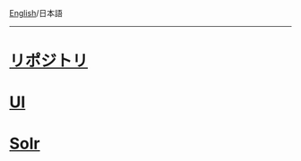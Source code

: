 [English](https://github.com/aegif/NemakiWare/wiki/Configuration)/日本語 
***
# [リポジトリ](https://github.com/aegif/NemakiWare/wiki/%E7%92%B0%E5%A2%83%E8%A8%AD%E5%AE%9A:-%E3%83%AA%E3%83%9D%E3%82%B8%E3%83%88%E3%83%AA)
# [UI]()
# [Solr]()